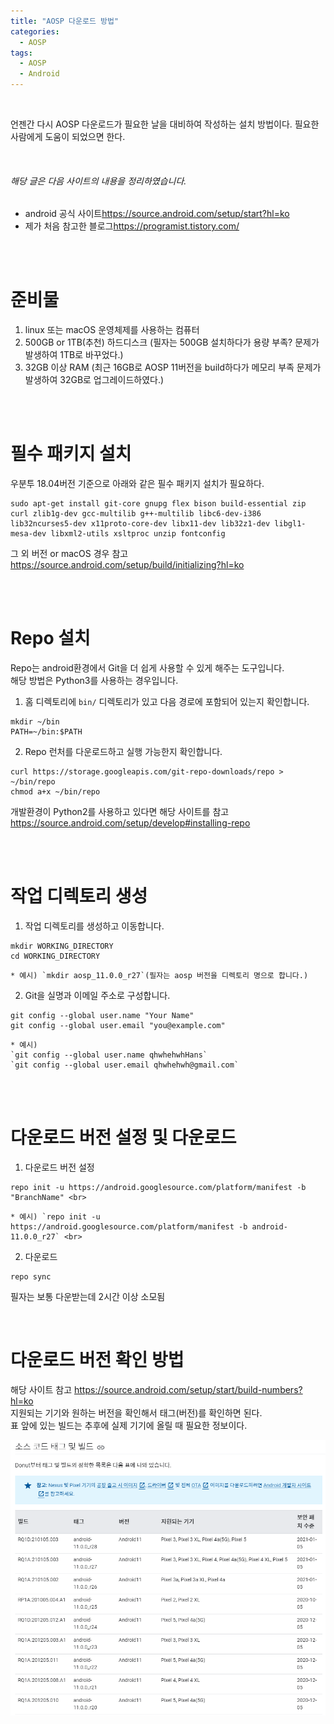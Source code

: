 ```yaml
---
title: "AOSP 다운로드 방법"
categories:
  - AOSP
tags:
  - AOSP
  - Android
---
```


<br>

언젠간 다시 AOSP 다운로드가 필요한 날을 대비하여 작성하는 설치 방법이다.
필요한 사람에게 도움이 되었으면 한다.

<br>

###### 해당 글은 다음 사이트의 내용을 정리하였습니다.
* android 공식 사이트<https://source.android.com/setup/start?hl=ko>
* 제가 처음 참고한 블로그<https://programist.tistory.com/>

<br>
<br>

# 준비물

1. linux 또는 macOS 운영체제를 사용하는 컴퓨터
2. 500GB or 1TB(추천) 하드디스크 (필자는 500GB 설치하다가 용량 부족? 문제가 발생하여 1TB로 바꾸었다.)
3. 32GB 이상 RAM (최근 16GB로 AOSP 11버전을 build하다가 메모리 부족 문제가 발생하여 32GB로 업그레이드하였다.)

<br>
<br>

# 필수 패키지 설치

우분투 18.04버전 기준으로 아래와 같은 필수 패키지 설치가 필요하다.<br>

```
sudo apt-get install git-core gnupg flex bison build-essential zip curl zlib1g-dev gcc-multilib g++-multilib libc6-dev-i386 lib32ncurses5-dev x11proto-core-dev libx11-dev lib32z1-dev libgl1-mesa-dev libxml2-utils xsltproc unzip fontconfig
```

그 외 버전 or macOS 경우 참고 <https://source.android.com/setup/build/initializing?hl=ko>

<br>
<br>

# Repo 설치
Repo는 android환경에서 Git을 더 쉽게 사용할 수 있게 해주는 도구입니다. <br>
해당 방법은 Python3를 사용하는 경우입니다.
  1. 홈 디렉토리에 `bin/` 디렉토리가 있고 다음 경로에 포함되어 있는지 확인합니다. <br>
  ```
  mkdir ~/bin
  PATH=~/bin:$PATH
  ```
  2. Repo 런처를 다운로드하고 실행 가능한지 확인합니다. <br>
  ```
  curl https://storage.googleapis.com/git-repo-downloads/repo > ~/bin/repo
  chmod a+x ~/bin/repo
  ```

개발환경이 Python2를 사용하고 있다면 해당 사이트를 참고 <https://source.android.com/setup/develop#installing-repo>

<br>
<br>

# 작업 디렉토리 생성

  1. 작업 디렉토리를 생성하고 이동합니다.<br>
  ```
  mkdir WORKING_DIRECTORY
  cd WORKING_DIRECTORY
  ```
    * 예시) `mkdir aosp_11.0.0_r27`(필자는 aosp 버전을 디렉토리 명으로 합니다.)

  2. Git을 실명과 이메일 주소로 구성합니다.<br>
  ```
  git config --global user.name "Your Name"
  git config --global user.email "you@example.com"
  ```
    * 예시) 
    `git config --global user.name qhwhehwhHans` 
    `git config --global user.email qhwhehwh@gmail.com`

<br>
<br>

# 다운로드 버전 설정 및 다운로드
  1. 다운로드 버전 설정<br>
  ```
  repo init -u https://android.googlesource.com/platform/manifest -b "BranchName" <br>
  ```
    * 예시) `repo init -u https://android.googlesource.com/platform/manifest -b android-11.0.0_r27` <br>

  2. 다운로드<br>
  ```
  repo sync
  ```
  필자는 보통 다운받는데 2시간 이상 소모됨

<br>

# 다운로드 버전 확인 방법
해당 사이트 참고 <https://source.android.com/setup/start/build-numbers?hl=ko> <br>
지원되는 기기와 원하는 버전을 확인해서 태그(버전)를 확인하면 된다. <br>
표 앞에 있는 빌드는 추후에 실제 기기에 올릴 때 필요한 정보이다.

![안드로이드소스코드및태크](/assets/images/post1/androidSourceCodeAndTag.PNG)